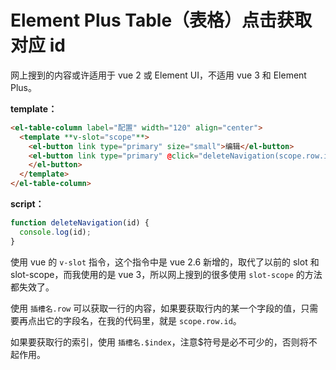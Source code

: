# Element Plus Table（表格）点击获取对应 id

网上搜到的内容或许适用于 vue 2 或 Element UI，不适用 vue 3 和 Element Plus。

**template：**

```html
<el-table-column label="配置" width="120" align="center">
  <template **v-slot="scope"**>
    <el-button link type="primary" size="small">编辑</el-button>
    <el-button link type="primary" @click="deleteNavigation(scope.row.id)" size="small">删除
    </el-button>
  </template>
</el-table-column>
```

**script：**

```js
function deleteNavigation(id) {
  console.log(id);
}
```

使用 vue 的 `v-slot` 指令，这个指令中是 vue 2.6 新增的，取代了以前的 slot 和 slot-scope，而我使用的是 vue 3，所以网上搜到的很多使用 `slot-scope` 的方法都失效了。

使用 `插槽名.row` 可以获取一行的内容，如果要获取行内的某一个字段的值，只需要再点出它的字段名，在我的代码里，就是 `scope.row.id`。

如果要获取行的索引，使用 `插槽名.$index`，注意$符号是必不可少的，否则将不起作用。
